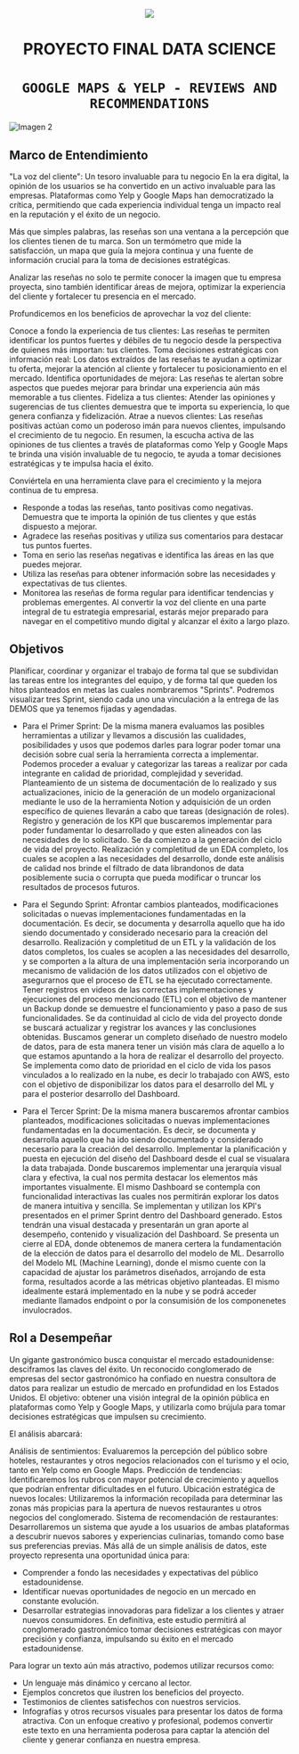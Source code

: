 <p align=center><img src=https://d31uz8lwfmyn8g.cloudfront.net/Assets/logo-henry-white-lg.png><p>

# <h1 align=center> **PROYECTO FINAL DATA SCIENCE** </h1>
# <h1 align="center">**`GOOGLE MAPS & YELP - REVIEWS AND RECOMMENDATIONS`**</h1>

  ![Imagen 2](https://innovisionbiz.com/wp-content/uploads/2018/10/Google_Yelp_Reviews.png)

## **Marco de Entendimiento**

"La voz del cliente": Un tesoro invaluable para tu negocio
En la era digital, la opinión de los usuarios se ha convertido en un activo invaluable para las empresas. Plataformas como Yelp y Google Maps han democratizado la crítica, permitiendo que cada experiencia individual tenga un impacto real en la reputación y el éxito de un negocio.

Más que simples palabras, las reseñas son una ventana a la percepción que los clientes tienen de tu marca. Son un termómetro que mide la satisfacción, un mapa que guía la mejora continua y una fuente de información crucial para la toma de decisiones estratégicas.

Analizar las reseñas no solo te permite conocer la imagen que tu empresa proyecta, sino también identificar áreas de mejora, optimizar la experiencia del cliente y fortalecer tu presencia en el mercado.

Profundicemos en los beneficios de aprovechar la voz del cliente:

Conoce a fondo la experiencia de tus clientes: Las reseñas te permiten identificar los puntos fuertes y débiles de tu negocio desde la perspectiva de quienes más importan: tus clientes.
Toma decisiones estratégicas con información real: Los datos extraídos de las reseñas te ayudan a optimizar tu oferta, mejorar la atención al cliente y fortalecer tu posicionamiento en el mercado.
Identifica oportunidades de mejora: Las reseñas te alertan sobre aspectos que puedes mejorar para brindar una experiencia aún más memorable a tus clientes.
Fideliza a tus clientes: Atender las opiniones y sugerencias de tus clientes demuestra que te importa su experiencia, lo que genera confianza y fidelización.
Atrae a nuevos clientes: Las reseñas positivas actúan como un poderoso imán para nuevos clientes, impulsando el crecimiento de tu negocio.
En resumen, la escucha activa de las opiniones de tus clientes a través de plataformas como Yelp y Google Maps te brinda una visión invaluable de tu negocio, te ayuda a tomar decisiones estratégicas y te impulsa hacia el éxito.

Conviértela en una herramienta clave para el crecimiento y la mejora continua de tu empresa.

+ Responde a todas las reseñas, tanto positivas como negativas. Demuestra que te importa la opinión de tus clientes y que estás dispuesto a mejorar.
+ Agradece las reseñas positivas y utiliza sus comentarios para destacar tus puntos fuertes.
+ Toma en serio las reseñas negativas e identifica las áreas en las que puedes mejorar.
+ Utiliza las reseñas para obtener información sobre las necesidades y expectativas de tus clientes.
+ Monitorea las reseñas de forma regular para identificar tendencias y problemas emergentes.
Al convertir la voz del cliente en una parte integral de tu estrategia empresarial, estarás mejor preparado para navegar en el competitivo mundo digital y alcanzar el éxito a largo plazo.

## **Objetivos**

Planificar, coordinar y organizar el trabajo de forma tal que se subdividan las tareas entre los integrantes del equipo, y de forma tal que queden los hitos planteados en metas las cuales nombraremos "Sprints".
Podremos visualizar tres Sprint, siendo cada uno una vinculación a la entrega de las DEMOS que ya tenemos fijadas y agendadas. 
- Para el Primer Sprint:
De la misma manera evaluamos las posibles herramientas a utilizar y llevamos a discusión las cualidades, posibilidades y usos que podemos darles para lograr poder tomar una decisión sobre cual sería la herramienta correcta a implementar.
Podemos proceder a evaluar y categorizar las tareas a realizar por cada integrante en calidad de prioridad, complejidad y severidad.
Planteamiento de un sistema de documentación de lo realizado y sus actualizaciones, inicio de la generación de un modelo organizacional mediante le uso de la herramienta Notion y adquisición de un orden específico de quienes llevarán a cabo que tareas (designación de roles).
Registro y generación de los KPI que buscaremos implementar para poder fundamentar lo desarrollado y que esten alineados con las necesidades de lo solicitado.
Se da comienzo a la generación del ciclo de vida del proyecto.
Realización y completitud de un EDA completo, los cuales se acoplen a las necesidades del desarrollo, donde este análisis de calidad nos brinde el filtrado de data librandonos de data posiblemente sucia o corrupta que pueda modificar o truncar los resultados de procesos futuros.

- Para el Segundo Sprint:
Afrontar cambios planteados, modificaciones solicitadas o nuevas implementaciones fundamentadas en la documentación. Es decir, se documenta y desarrolla aquello que ha ido siendo documentado y considerado necesario para la creación del desarrollo.
Realización y completitud de un ETL y la validación de los datos completos, los cuales se acoplen a las necesidades del desarrollo, y se comporten a la altura de una implementación seria incorporando un mecanismo de validación de los datos utilizados con el objetivo de asegurarnos que el proceso de ETL se ha ejecutado correctamente.
Tener registros en videos de las correctas implementaciones y ejecuciones del proceso mencionado (ETL) con el objetivo de mantener un Backup donde se demuestre el funcionamiento y paso a paso de sus funcionalidades.
Se da continuidad al ciclo de vida del proyecto donde se buscará actualizar y registrar los avances y las conclusiones obtenidas. 
Buscamos generar un completo diseñado de nuestro modelo de datos, para de esta manera tener un visión más clara de aquello a lo que estamos apuntando a la hora de realizar el desarrollo del proyecto.
Se implementa como dato de prioridad en el ciclo de vida los pasos vinculados a lo realizado en la nube, es decir lo trabajado con AWS, esto con el objetivo de disponibilizar los datos para el desarrollo del ML y para el posterior desarrollo del Dashboard.

- Para el Tercer Sprint:
De la misma manera buscaremos afrontar cambios planteados, modificaciones solicitadas o nuevas implementaciones fundamentadas en la documentación. Es decir, se documenta y desarrolla aquello que ha ido siendo documentado y considerado necesario para la creación del desarrollo.
Implementar la planificación y puesta en ejecución del diseño del Dashboard desde el cual se visualara la data trabajada. Donde buscaremos implementar una jerarquía visual clara y efectiva, la cual nos permita destacar los elementos más importantes visualmente.
El mismo Dashboard se contempla con funcionalidad interactivas las cuales nos permitirán explorar los datos de manera intuitiva y sencilla.
Se implementan y utilizan los KPI's presentados en el primer Sprint dentro del Dashboard generado. Estos tendrán una visual destacada y presentarán un gran aporte al desempeño, contenido y visualización del Dashboard.
Se presenta un cierre al EDA, donde obtenemos de manera certera la fundamentación de la elección de datos para el desarrollo del modelo de ML.
Desarrollo del Modelo ML (Machine Learning), donde el mismo cuente con la capacidad de ajustar los parámetros diseñados, arrojando de esta forma, resultados acorde a las métricas objetivo planteadas. El mismo idealmente estará implementado en la nube y se podrá acceder mediante llamados endpoint o por la consumisión de los componenetes invulocrados.

## **Rol a Desempeñar**

Un gigante gastronómico busca conquistar el mercado estadounidense: desciframos las claves del éxito.
Un reconocido conglomerado de empresas del sector gastronómico ha confiado en nuestra consultora de datos para realizar un estudio de mercado en profundidad en los Estados Unidos. El objetivo: obtener una visión integral de la opinión pública en plataformas como Yelp y Google Maps, y utilizarla como brújula para tomar decisiones estratégicas que impulsen su crecimiento.

El análisis abarcará:

Análisis de sentimientos: Evaluaremos la percepción del público sobre hoteles, restaurantes y otros negocios relacionados con el turismo y el ocio, tanto en Yelp como en Google Maps.
Predicción de tendencias: Identificaremos los rubros con mayor potencial de crecimiento y aquellos que podrían enfrentar dificultades en el futuro.
Ubicación estratégica de nuevos locales: Utilizaremos la información recopilada para determinar las zonas más propicias para la apertura de nuevos restaurantes u otros negocios del conglomerado.
Sistema de recomendación de restaurantes: Desarrollaremos un sistema que ayude a los usuarios de ambas plataformas a descubrir nuevos sabores y experiencias culinarias, tomando como base sus preferencias previas.
Más allá de un simple análisis de datos, este proyecto representa una oportunidad única para:

+ Comprender a fondo las necesidades y expectativas del público estadounidense.
+ Identificar nuevas oportunidades de negocio en un mercado en constante evolución.
+ Desarrollar estrategias innovadoras para fidelizar a los clientes y atraer nuevos consumidores.
En definitiva, este estudio permitirá al conglomerado gastronómico tomar decisiones estratégicas con mayor precisión y confianza, impulsando su éxito en el mercado estadounidense.

Para lograr un texto aún más atractivo, podemos utilizar recursos como:

+ Un lenguaje más dinámico y cercano al lector.
+ Ejemplos concretos que ilustren los beneficios del proyecto.
+ Testimonios de clientes satisfechos con nuestros servicios.
+ Infografías y otros recursos visuales para presentar los datos de forma atractiva.
Con un enfoque creativo y profesional, podemos convertir este texto en una herramienta poderosa para captar la atención del cliente y generar confianza en nuestra empresa.

